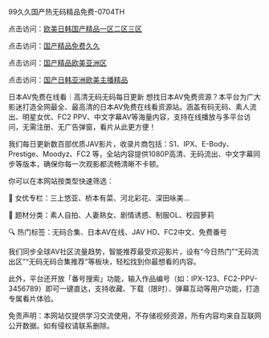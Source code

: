 
99久久国产热无码精品免费-0704TH

点击访问：<a href="https://tfda.pages.dev/">欧美日韩国产精品一区二区三区</a>

点击访问：<a href="https://tfda.pages.dev/">国产精品免费久久</a>

点击访问：<a href="https://gsd-agv.pages.dev/">国产精品欧美亚洲区</a>

点击访问：<a href="https://bered.pages.dev/">国产日韩亚洲欧美主播精品</a>


日本AV免费在线看｜高清无码无码每日更新
想找日本AV免费资源？本平台为广大影迷打造全网最全、最高清的日本AV免费在线看资源站。涵盖有码无码、素人流出、明星女优、FC2 PPV、中文字幕AV等海量内容，支持在线播放与多平台访问，无需注册、无广告弹窗，看片从此更方便！

我们每日更新数百部优质JAV影片，收录片商包括：S1、IPX、E-Body、Prestige、Moodyz、FC2 等，全站内容提供1080P高清、无码流出、中文字幕同步等版本，确保你每一次观影都流畅清晰不卡顿。

你可以在本网站按类型快速筛选：

🌟 女优专栏：三上悠亚、桥本有菜、河北彩花、深田咏美…

🔞 题材分类：素人自拍、人妻熟女、剧情诱惑、制服OL、校园萝莉

🔍 热门标签：无码合集、日本AV在线、JAV HD、FC2中文、免费番号

我们同步全球AV社区流量趋势，智能推荐最受欢迎影片，设有“今日热门”“无码流出区”“无码无码合集推荐”等板块，轻松找到你最想看的内容。

此外，平台还开放「番号搜索」功能，输入作品编号（如：IPX-123、FC2-PPV-3456789）即可一键直达，支持收藏、下载（限时）、弹幕互动等用户功能，打造专属看片体验。

免责声明：本网站仅提供学习交流使用，不存储视频资源，所有内容均来自互联网公开数据。如有侵权请联系删除。





<span style="display:none;">[Canonical link]( https://github.com/dj25258/46138 ）</span>
